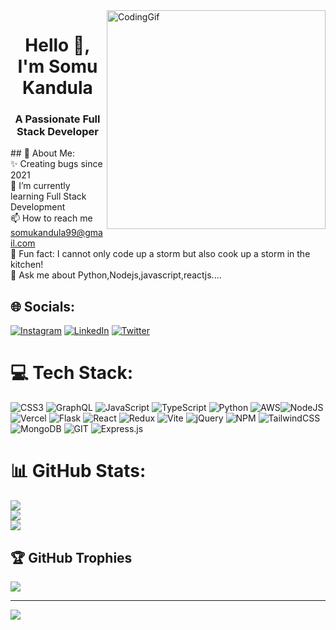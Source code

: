 <img align="right" alt="CodingGif" width="350" src=https://user-images.githubusercontent.com/69011963/137184767-79a13ec7-1bb3-4341-a6da-3a149c9c159a.gif>
<h1 align="center">Hello 👋, I'm Somu Kandula</h1>
<h3 align="center">A Passionate Full Stack Developer</h3>
## 💫 About Me: <br>
✨ Creating bugs since 2021<br>🌱 I’m currently learning Full Stack Development<br>📫 How to reach me <a href='/'>somukandula99@gmail.com</a>  <br>🎲 Fun fact: I cannot only code up a storm but also cook up a storm in the kitchen!<br>💬 Ask me about Python,Nodejs,javascript,reactjs....




## 🌐 Socials:
[![Instagram](https://img.shields.io/badge/Instagram-%23E4405F.svg?logo=Instagram&logoColor=white)](https://instagram.com/so_movee) [![LinkedIn](https://img.shields.io/badge/LinkedIn-%230077B5.svg?logo=linkedin&logoColor=white)](https://linkedin.com/in/somu-kandula) [![Twitter](https://img.shields.io/badge/Twitter-%231DA1F2.svg?logo=Twitter&logoColor=white)](https://twitter.com/https://twitter.com/Somu9teen) 

# 💻 Tech Stack:
![CSS3](https://img.shields.io/badge/css3-%231572B6.svg?style=plastic&logo=css3&logoColor=white) ![GraphQL](https://img.shields.io/badge/-GraphQL-E10098?style=plastic&logo=graphql&logoColor=white) ![JavaScript](https://img.shields.io/badge/javascript-%23323330.svg?style=plastic&logo=javascript&logoColor=%23F7DF1E) ![TypeScript](https://img.shields.io/badge/typescript-%23007ACC.svg?style=plastic&logo=typescript&logoColor=white) ![Python](https://img.shields.io/badge/python-3670A0?style=plastic&logo=python&logoColor=ffdd54) ![AWS](https://img.shields.io/badge/AWS-%23FF9900.svg?style=plastic&logo=amazon-aws&logoColor=white)![NodeJS](https://img.shields.io/badge/node.js-6DA55F?style=plastic&logo=node.js&logoColor=white) ![Vercel](https://img.shields.io/badge/vercel-%23000000.svg?style=plastic&logo=vercel&logoColor=white) ![Flask](https://img.shields.io/badge/flask-%23000.svg?style=plastic&logo=flask&logoColor=white) ![React](https://img.shields.io/badge/react-%2320232a.svg?style=plastic&logo=react&logoColor=%2361DAFB) ![Redux](https://img.shields.io/badge/redux-%23593d88.svg?style=plastic&logo=redux&logoColor=white) ![Vite](https://img.shields.io/badge/vite-%23646CFF.svg?style=plastic&logo=vite&logoColor=white) ![jQuery](https://img.shields.io/badge/jquery-%230769AD.svg?style=plastic&logo=jquery&logoColor=white) ![NPM](https://img.shields.io/badge/NPM-%23CB3837.svg?style=plastic&logo=npm&logoColor=white) ![TailwindCSS](https://img.shields.io/badge/tailwindcss-%2338B2AC.svg?style=plastic&logo=tailwind-css&logoColor=white) ![MongoDB](https://img.shields.io/badge/MongoDB-%234ea94b.svg?style=plastic&logo=mongodb&logoColor=white) ![GIT](https://img.shields.io/badge/Git-fc6d26?style=plastic&logo=git&logoColor=white) ![Express.js](https://img.shields.io/badge/express.js-%23404d59.svg?style=plastic&logo=express&logoColor=%2361DAFB)
# 📊 GitHub Stats:
![](https://github-readme-stats.vercel.app/api/top-langs/?username=somu878&theme=react&hide_border=false&include_all_commits=false&count_private=false&layout=compact)<br/>
![](https://github-readme-stats.vercel.app/api?username=somu878&theme=react&hide_border=false&include_all_commits=false&count_private=false)<br/>
![](https://github-readme-streak-stats.herokuapp.com/?user=somu878&theme=react&hide_border=false)<br/>


## 🏆 GitHub Trophies
![](https://github-profile-trophy.vercel.app/?username=somu878&theme=dark&no-frame=false&no-bg=true&margin-w=4)

---
[![](https://visitcount.itsvg.in/api?id=somu878&icon=2&color=1)](https://visitcount.itsvg.in)
